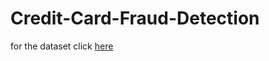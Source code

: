# Credit-Card-Fraud-Detection
for the dataset click [here](https://drive.google.com/drive/folders/1waXOi8Kb107CaQCbt1BvlHpcvo9t8Ddq?usp=sharing) 
